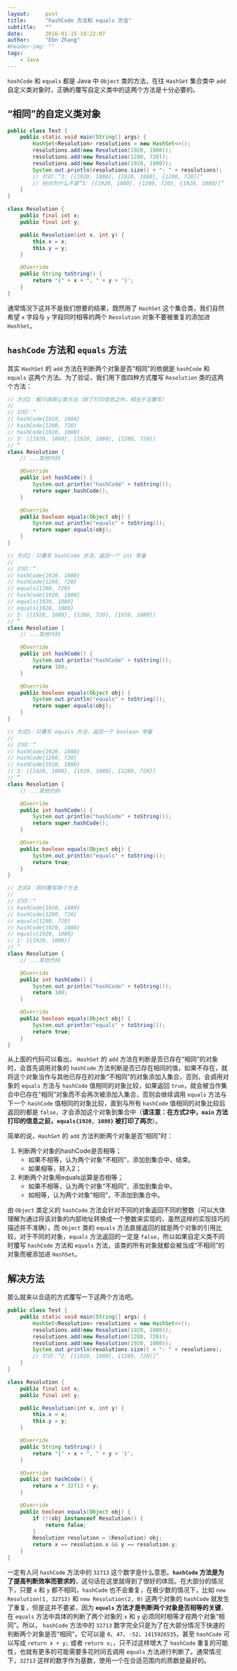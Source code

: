 ```yaml
---
layout:     post
title:      "hashCode 方法和 equals 方法"
subtitle:   ""
date:       2016-01-15 19:22:07
author:     "Ebn Zhang"
#header-img: ""
tags:
    - Java
---
```


`hashCode` 和 `equals` 都是 Java 中 `Object` 类的方法，在往 `HashSet` 集合类中 `add` 自定义类对象时，正确的覆写自定义类中的这两个方法是十分必要的。

## “相同”的自定义类对象

``` java
public class Test {
    public static void main(String[] args) {
        HashSet<Resolution> resolutions = new HashSet<>();
        resolutions.add(new Resolution(1920, 1080));
        resolutions.add(new Resolution(1280, 720));
        resolutions.add(new Resolution(1920, 1080));
        System.out.println(resolutions.size() + ": " + resolutions);
        // 打印：“3: [{1920, 1080}, {1920, 1080}, {1280, 720}]”
        // 别问为什么不是“3: [{1920, 1080}, {1280, 720}, {1920, 1080}]”
    }
}

class Resolution {
    public final int x;
    public final int y;

    public Resolution(int x, int y) {
        this.x = x;
        this.y = y;
    }

    @Override
    public String toString() {
        return "{" + x + ", " + y + '}';
    }
}
```

通常情况下这并不是我们想要的结果，既然用了 `HashSet` 这个集合类，我们自然希望 `x` 字段与 `y` 字段同时相等的两个 `Resolution` 对象不要被重复的添加进 `HashSet`。

## `hashCode` 方法和 `equals` 方法

其实 `HashSet` 的 `add` 方法在判断两个对象是否“相同”的依据是 `hashCode` 和 `equals` 这两个方法。为了验证，我们用下面四种方式覆写 `Resolution` 类的这两个方法：

``` java
// 方式1：都只调用父类方法（除了打印信息之外，相当于没覆写）
// 
// 打印：“
// hashCode{1920, 1080}
// hashCode{1280, 720}
// hashCode{1920, 1080}
// 3: [{1920, 1080}, {1920, 1080}, {1280, 720}]
// ”
class Resolution {
    // ...其他代码

    @Override
    public int hashCode() {
        System.out.println("hashCode" + toString());
        return super.hashCode();
    }

    @Override
    public boolean equals(Object obj) {
        System.out.println("equals" + toString());
        return super.equals(obj);
    }
}

// 方式2：只覆写 hashCode 方法，返回一个 int 常量
// 
// 打印：“
// hashCode{1920, 1080}
// hashCode{1280, 720}
// equals{1280, 720}
// hashCode{1920, 1080}
// equals{1920, 1080}
// equals{1920, 1080}
// 3: [{1920, 1080}, {1280, 720}, {1920, 1080}]
// ”
class Resolution {
    // ...其他代码

    @Override
    public int hashCode() {
        System.out.println("hashCode" + toString());
        return 100;
    }

    @Override
    public boolean equals(Object obj) {
        System.out.println("equals" + toString());
        return super.equals(obj);
    }
}

// 方式3：只覆写 equals 方法，返回一个 boolean 常量
// 
// 打印：“
// hashCode{1920, 1080}
// hashCode{1280, 720}
// hashCode{1920, 1080}
// 3: [{1920, 1080}, {1920, 1080}, {1280, 720}]
// ”
class Resolution {
    // ...其他代码

    @Override
    public int hashCode() {
        System.out.println("hashCode" + toString());
        return super.hashCode();
    }

    @Override
    public boolean equals(Object obj) {
        System.out.println("equals" + toString());
        return true;
    }
}

// 方式4：同时覆写两个方法
// 
// 打印：“
// hashCode{1920, 1080}
// hashCode{1280, 720}
// equals{1280, 720}
// hashCode{1920, 1080}
// equals{1920, 1080}
// 1: [{1920, 1080}]
// ”
class Resolution {
    // ...其他代码

    @Override
    public int hashCode() {
        System.out.println("hashCode" + toString());
        return 100;
    }

    @Override
    public boolean equals(Object obj) {
        System.out.println("equals" + toString());
        return true;
    }
}
```

从上面的代码可以看出， `HashSet` 的 `add` 方法在判断是否已存在“相同”的对象时，会首先调用对象的 `hashCode` 方法判断是否已存在相同的值，如果不存在，就将这个对象当作与其他已存在的对象“不相同”的对象添加入集合，否则，会调用对象的 `equals` 方法与 `hashCode` 值相同的对象比较，如果返回 `true`，就会被当作集合中已存在“相同”对象而不会再次被添加入集合，否则会继续调用 `equals` 方法与下一个 `hashCode` 值相同的对象比较，直到与所有 `hashCode` 值相同的对象比较后返回的都是 `false`，才会添加这个对象到集合中（**请注意：在方式2中，`main` 方法打印的信息之前，`equals{1920, 1080}` 被打印了两次**）。

简单的说，`HashSet` 的 `add` 方法判断两个对象是否“相同”时：
1. 判断两个对象的hashCode是否相等；
    * 如果不相等，认为两个对象“不相同”，添加到集合中，结束。
    * 如果相等，转入2；
2. 判断两个对象用equals运算是否相等；
    * 如果不相等，认为两个对象“不相同”，添加到集合中。
    * 如相等，认为两个对象“相同”，不添加到集合中。

由 `Object` 类定义的 `hashCode` 方法会针对不同的对象返回不同的整数（可以大体理解为通过将该对象的内部地址转换成一个整数来实现的，虽然这样的实现技巧的描述并不准确），而 `Object` 类的 `equals` 方法直接返回的就是两个对象的引用比较，对于不同的对象，`equals` 方法返回的一定是 `false`，所以如果自定义类不同时覆写 `hashCode` 方法和 `equals` 方法，该类的所有对象就都会被当成“不相同”的对象而被添加进 `HashSet`。

## 解决方法

那么就来以合适的方式覆写一下这两个方法吧。

```java
public class Test {
    public static void main(String[] args) {
        HashSet<Resolution> resolutions = new HashSet<>();
        resolutions.add(new Resolution(1920, 1080));
        resolutions.add(new Resolution(1280, 720));
        resolutions.add(new Resolution(1920, 1080));
        System.out.println(resolutions.size() + ": " + resolutions);
        // 打印：“2: [{1920, 1080}, {1280, 720}]”
    }
}

class Resolution {
    public final int x;
    public final int y;

    public Resolution(int x, int y) {
        this.x = x;
        this.y = y;
    }

    @Override
    public String toString() {
        return "{" + x + ", " + y + '}';
    }

    @Override
    public int hashCode() {
        return x * 32713 + y;
    }

    @Override
    public boolean equals(Object obj) {
        if (!(obj instanceof Resolution)) {
            return false;
        }
        Resolution resolution = (Resolution) obj;
        return x == resolution.x && y == resolution.y;
    }
}
```

一定有人问 `hashCode` 方法中的 `32713` 这个数字是什么意思。**`hashCode` 方法是为了提高判断效率而要求的**，这句话在这里就得到了很好的体现。在大部分的情况下，只要 `x` 和 `y` 都不相同，`hashCode` 也不会重复，在极少数的情况下，比如 `new Resolution(1, 32713)` 和 `new Resolution(2, 0)` 这两个对象的 `hashCode` 就发生了重复，但是这并不要紧，因为 **`equals` 方法才是判断两个对象是否相等的关键**，在 `equals` 方法中具体的判断了两个对象的 `x` 和 `y` 必须同时相等才视两个对象“相同”。所以， `hashCode` 方法中的 `32713` 数字完全只是为了在大部分情况下快速的判断两个对象是否“相同”，它可以是 `0`、`47`、`-52`、`1415926535`，甚至 `hashCode` 可以写成 `return x + y;` 或者 `return x;`，只不过这样增大了 `hashCode` 重复的可能性，也就有更多的可能需要多花时间去调用 `equals` 方法进行判断了。通常情况下，`32713` 这样的数字作为基数，使用一个在合适范围内的质数是最好的。
